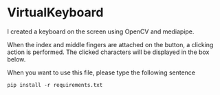 # VirtualKeyboard

I created a keyboard on the screen using OpenCV and mediapipe.

When the index and middle fingers are attached on the button, a clicking action is performed. The clicked characters will be displayed in the box below.

When you want to use this file, please type the following sentence

```
pip install -r requirements.txt
```
